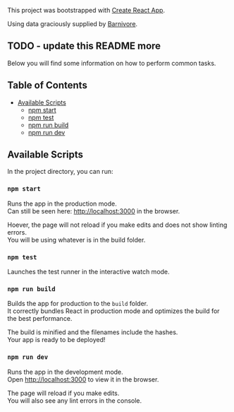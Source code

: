 This project was bootstrapped with [Create React App](https://github.com/facebookincubator/create-react-app).

Using data graciously supplied by [Barnivore](http://www.barnivore.com/).

## TODO - update this README more

Below you will find some information on how to perform common tasks.<br>

## Table of Contents

- [Available Scripts](#available-scripts)
  - [npm start](#npm-start)
  - [npm test](#npm-test)
  - [npm run build](#npm-run-build)
  - [npm run dev](#npm-run-dev)

## Available Scripts

In the project directory, you can run:

### `npm start`

Runs the app in the production mode.<br>
Can still be seen here: [http://localhost:3000](http://localhost:3000) in the browser.

Hoever, the page will not reload if you make edits and does not show linting errors.<br>
You will be using whatever is in the build folder.

### `npm test`

Launches the test runner in the interactive watch mode.

### `npm run build`

Builds the app for production to the `build` folder.<br>
It correctly bundles React in production mode and optimizes the build for the best performance.

The build is minified and the filenames include the hashes.<br>
Your app is ready to be deployed!

### `npm run dev`

Runs the app in the development mode.<br>
Open [http://localhost:3000](http://localhost:3000) to view it in the browser.

The page will reload if you make edits.<br>
You will also see any lint errors in the console.
